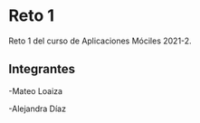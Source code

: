 # Reto 1 

Reto 1 del curso de Aplicaciones Móciles 2021-2.

## Integrantes
-Mateo Loaiza

-Alejandra Díaz
